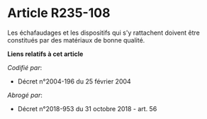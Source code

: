 # Article R235-108

Les échafaudages et les dispositifs qui s'y rattachent doivent être constitués par des matériaux de bonne qualité.

**Liens relatifs à cet article**

_Codifié par_:

  - Décret n°2004-196 du 25 février 2004

_Abrogé par_:

  - Décret n°2018-953 du 31 octobre 2018 - art. 56
